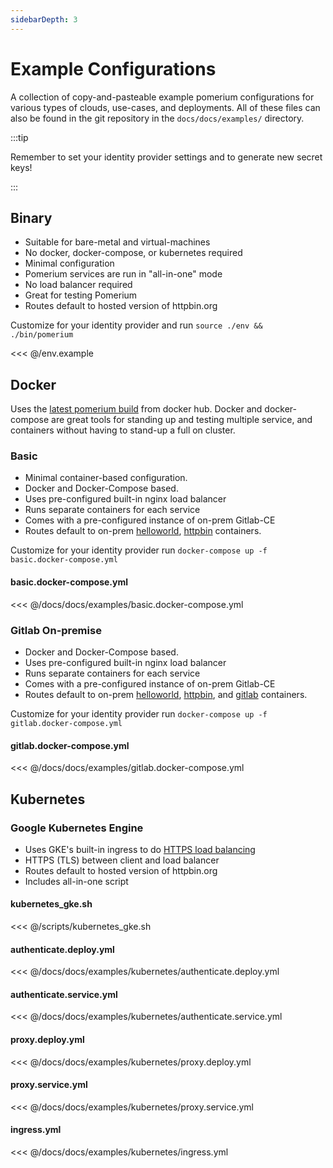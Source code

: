 ```yaml
---
sidebarDepth: 3
---
```


# Example Configurations

A collection of copy-and-pasteable example pomerium configurations for various types of clouds, use-cases, and deployments. All of these files can also be found in the git repository in the `docs/docs/examples/` directory.

:::tip

Remember to set your identity provider settings and to generate new secret keys!

:::

## Binary

- Suitable for bare-metal and virtual-machines
- No docker, docker-compose, or kubernetes required
- Minimal configuration
- Pomerium services are run in "all-in-one" mode
- No load balancer required
- Great for testing Pomerium
- Routes default to hosted version of httpbin.org

Customize for your identity provider and run `source ./env && ./bin/pomerium`

<<< @/env.example

## Docker

Uses the [latest pomerium build](https://hub.docker.com/r/pomerium/pomerium) from docker hub. Docker and docker-compose are great tools for standing up and testing multiple service, and containers without having to stand-up a full on cluster.

### Basic

- Minimal container-based configuration.
- Docker and Docker-Compose based.
- Uses pre-configured built-in nginx load balancer
- Runs separate containers for each service
- Comes with a pre-configured instance of on-prem Gitlab-CE
- Routes default to on-prem [helloworld], [httpbin] containers.

Customize for your identity provider run `docker-compose up -f basic.docker-compose.yml`

#### basic.docker-compose.yml

<<< @/docs/docs/examples/basic.docker-compose.yml

### Gitlab On-premise

- Docker and Docker-Compose based.
- Uses pre-configured built-in nginx load balancer
- Runs separate containers for each service
- Comes with a pre-configured instance of on-prem Gitlab-CE
- Routes default to on-prem [helloworld], [httpbin], and [gitlab] containers.

Customize for your identity provider run `docker-compose up -f gitlab.docker-compose.yml`

#### gitlab.docker-compose.yml

<<< @/docs/docs/examples/gitlab.docker-compose.yml

## Kubernetes

### Google Kubernetes Engine

- Uses GKE's built-in ingress to do [HTTPS load balancing]
- HTTPS (TLS) between client and load balancer
- Routes default to hosted version of httpbin.org
- Includes all-in-one script

#### kubernetes_gke.sh

<<< @/scripts/kubernetes_gke.sh

#### authenticate.deploy.yml

<<< @/docs/docs/examples/kubernetes/authenticate.deploy.yml

#### authenticate.service.yml

<<< @/docs/docs/examples/kubernetes/authenticate.service.yml

#### proxy.deploy.yml

<<< @/docs/docs/examples/kubernetes/proxy.deploy.yml

#### proxy.service.yml

<<< @/docs/docs/examples/kubernetes/proxy.service.yml

#### ingress.yml

<<< @/docs/docs/examples/kubernetes/ingress.yml

[gitlab]: https://docs.gitlab.com/ee/user/project/container_registry.html
[helloworld]: https://hub.docker.com/r/tutum/hello-world
[httpbin]: https://httpbin.org/
[https load balancing]: https://cloud.google.com/kubernetes-engine/docs/concepts/ingress
